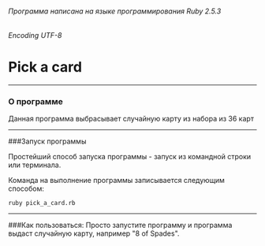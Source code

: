 ###### Программа написана на языке программирования Ruby 2.5.3
###### Encoding UTF-8
# Pick a card
***
### О программе
Данная программа выбрасывает случайную карту из набора из 36 карт
***
###Запуск программы

Простейший способ запуска программы - запуск из командной строки  или терминала.

Команда на выполнение программы записывается следующим способом:
```
ruby pick_a_card.rb
```
***
###Как пользоваться:
Просто запустите программу и программа выдаст случайную карту, например "8 of Spades".
